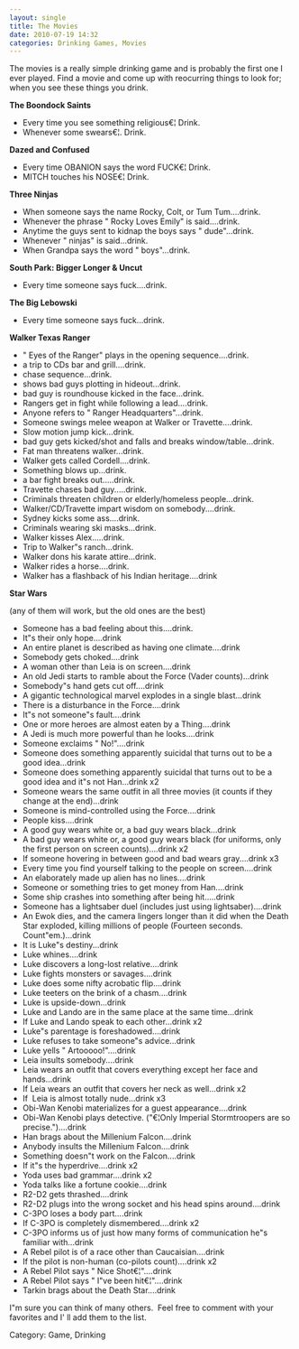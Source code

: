 ```yaml
---
layout: single
title: The Movies
date: 2010-07-19 14:32
categories: Drinking Games, Movies
---
```

The movies is a really simple drinking game and is probably the first one I ever played.
Find a movie and come up with reocurring things to look for; when you see these things you drink.

<strong>The Boondock Saints</strong>
<ul>
	<li>Every time you see something religious€¦ Drink.</li>
	<li>Whenever some swears€¦. Drink.</li>
</ul>
<strong>Dazed and Confused</strong>
<ul>
	<li>Every time OBANION says the word FUCK€¦ Drink.</li>
	<li>MITCH touches his NOSE€¦ Drink.</li>
</ul>
<strong>Three Ninjas</strong>
<ul>
	<li>When someone says the name Rocky, Colt, or Tum Tum....drink.</li>
	<li>Whenever the phrase "
Rocky Loves Emily" is said....drink.</li>
	<li>Anytime the guys sent to kidnap the boys says "
dude"...drink.</li>
	<li>Whenever "
ninjas" is said...drink.</li>
	<li>When Grandpa says the word "
boys"...drink.</li>
</ul>
<strong>South Park: Bigger Longer &amp; Uncut</strong>
<ul>
	<li>Every time someone says fuck....drink.</li>
</ul>
<strong>The Big Lebowski</strong>
<ul>
	<li>Every time someone says fuck...drink.</li>
</ul>
<strong>Walker Texas Ranger</strong>
<ul>
	<li>"
Eyes of the Ranger" plays in the opening sequence....drink.</li>
	<li>a trip to CDs bar and grill....drink.</li>
	<li>chase sequence...drink.</li>
	<li>shows bad guys plotting in hideout...drink.</li>
	<li>bad guy is roundhouse kicked in the face...drink.</li>
	<li>Rangers get in fight while following a lead....drink.</li>
	<li>Anyone refers to "
Ranger Headquarters"...drink.</li>
	<li>Someone swings melee weapon at Walker or Travette....drink.</li>
	<li>Slow motion jump kick...drink.</li>
	<li>bad guy gets kicked/shot and falls and breaks window/table...drink.</li>
	<li>Fat man threatens walker...drink.</li>
	<li>Walker gets called Cordell....drink.</li>
	<li>Something blows up...drink.</li>
	<li>a bar fight breaks out.....drink.</li>
	<li>Travette chases bad guy.....drink.</li>
	<li>Criminals threaten children or elderly/homeless people...drink.</li>
	<li>Walker/CD/Travette impart wisdom on somebody....drink.</li>
	<li>Sydney kicks some ass....drink.</li>
	<li>Criminals wearing ski masks...drink.</li>
	<li>Walker kisses Alex.....drink.</li>
	<li>Trip to Walker&quot;s ranch...drink.</li>
	<li>Walker dons his karate attire...drink.</li>
	<li>Walker rides a horse....drink.</li>
	<li>Walker has a flashback of his Indian heritage....drink</li>
</ul>
<strong>Star Wars</strong>

(any of them will work, but the old ones are the best)
<ul>
	<li>Someone has a bad feeling about this....drink.</li>
	<li>It&quot;s their only hope....drink</li>
	<li>An entire planet is described as having one climate....drink</li>
	<li>Somebody gets choked....drink</li>
	<li>A woman other than Leia is on screen....drink</li>
	<li>An old Jedi starts to ramble about the Force (Vader counts)...drink</li>
	<li>Somebody&quot;s hand gets cut off....drink</li>
	<li>A gigantic technological marvel explodes in a single blast...drink</li>
	<li>There is a disturbance in the Force....drink</li>
	<li>It&quot;s not someone&quot;s fault....drink</li>
	<li>One or more heroes are almost eaten by a Thing....drink</li>
	<li>A Jedi is much more powerful than he looks....drink</li>
	<li>Someone exclaims "
No!"....drink</li>
	<li>Someone does something apparently suicidal that turns out to be a good idea...drink</li>
	<li>Someone does something apparently suicidal that turns out to be a good idea and it&quot;s not Han...drink x2</li>
	<li>Someone wears the same outfit in all three movies (it counts if they change at the end)...drink</li>
	<li>Someone is mind-controlled using the Force....drink</li>
	<li>People kiss....drink</li>
	<li>A good guy wears white or, a bad guy wears black...drink</li>
	<li>A bad guy wears white or, a good guy wears black (for uniforms, only the first person on screen counts)....drink x2</li>
	<li>If someone hovering in between good and bad wears gray....drink x3</li>
	<li>Every time you find yourself talking to the people on screen....drink</li>
	<li>An elaborately made up alien has no lines....drink</li>
	<li>Someone or something tries to get money from Han....drink</li>
	<li>Some ship crashes into something after being hit.....drink</li>
	<li>Someone has a lightsaber duel (includes just using lightsaber)....drink</li>
	<li>An Ewok dies, and the camera lingers longer than it did when the Death Star exploded, killing millions of people (Fourteen seconds. Count&quot;em.)...drink</li>
	<li>It is Luke&quot;s destiny...drink</li>
	<li>Luke whines....drink</li>
	<li>Luke discovers a long-lost relative....drink</li>
	<li>Luke fights monsters or savages....drink</li>
	<li>Luke does some nifty acrobatic flip....drink</li>
	<li>Luke teeters on the brink of a chasm....drink</li>
	<li>Luke is upside-down...drink</li>
	<li>Luke and Lando are in the same place at the same time...drink</li>
	<li>If Luke and Lando speak to each other...drink x2</li>
	<li>Luke&quot;s parentage is foreshadowed....drink</li>
	<li>Luke refuses to take someone&quot;s advice...drink</li>
	<li>Luke yells "
Artooooo!"....drink</li>
	<li>Leia insults somebody....drink</li>
	<li>Leia wears an outfit that covers everything except her face and hands...drink</li>
	<li>If Leia wears an outfit that covers her neck as well...drink x2</li>
	<li>If  Leia is almost totally nude...drink x3</li>
	<li>Obi-Wan Kenobi materializes for a guest appearance....drink</li>
	<li>Obi-Wan Kenobi plays detective. ("€¦Only Imperial Stormtroopers are so precise.")....drink</li>
	<li>Han brags about the Millenium Falcon....drink</li>
	<li>Anybody insults the Millenium Falcon....drink</li>
	<li>Something doesn&quot;t work on the Falcon....drink</li>
	<li>If it&quot;s the hyperdrive....drink x2</li>
	<li>Yoda uses bad grammar....drink x2</li>
	<li>Yoda talks like a fortune cookie....drink</li>
	<li>R2-D2 gets thrashed....drink</li>
	<li>R2-D2 plugs into the wrong socket and his head spins around....drink</li>
	<li>C-3PO loses a body part....drink</li>
	<li>If C-3PO is completely dismembered....drink x2</li>
	<li>C-3PO informs us of just how many forms of communication he&quot;s familiar with...drink</li>
	<li>A Rebel pilot is of a race other than Caucaisian....drink</li>
	<li>If the pilot is non-human (co-pilots count)....drink x2</li>
	<li>A Rebel Pilot says "
Nice Shot€¦"....drink</li>
	<li>A Rebel Pilot says "
I&quot;ve been hit€¦"....drink</li>
	<li>Tarkin brags about the Death Star....drink</li>
</ul>
I&quot;m sure you can think of many others.  Feel free to comment with your favorites and I' ll add them to the list.

Category: Game, Drinking
